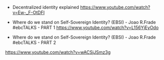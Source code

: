 - Decentralized identity explained
https://www.youtube.com/watch?v=Ew-_F-OtDFI

- Where do we stand on Self-Sovereign Identity? (EBSI) - Joao R.Frade #ebcTALKS - PART 1
https://www.youtube.com/watch?v=L156YjEyOdo

- Where do we stand on Self-Sovereign Identity? (EBSI) - Joao R.Frade #ebcTALKS - PART 2

https://www.youtube.com/watch?v=wACSjJSmz3g

